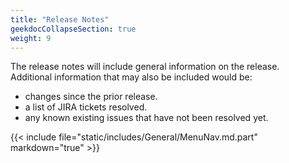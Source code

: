 ```yaml
---
title: "Release Notes"
geekdocCollapseSection: true
weight: 9
---
```


The release notes will include general information on the release.  
Additional information that may also be included would be:

+ changes since the prior release.
+ a list of JIRA tickets resolved.
+ any known existing issues that have not been resolved yet.

{{< include file="static/includes/General/MenuNav.md.part" markdown="true" >}}
